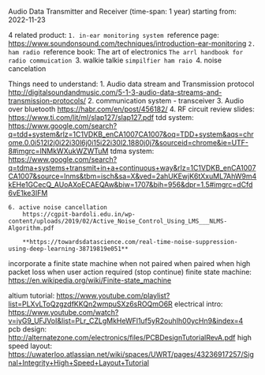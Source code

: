 Audio Data Transmitter and Receiver (time-span: 1 year) 
starting from: 2022-11-23

4 related product:
	`1. in-ear monitoring system
			`reference page: https://www.soundonsound.com/techniques/introduction-ear-monitoring
	`2. ham radio
			`reference book: The art of electronics
							`The arrl handbook for radio commuication
	`3. walkie talkie
			`simpilfier ham raio
	`4. noise cancelation 
	
Things need to understand:
	1. Audio data stream and Transmission protocol
		 http://digitalsoundandmusic.com/5-1-3-audio-data-streams-and-transmission-protocols/
	2. communication system - transceiver
	3. Audio over bluetooth
		https://habr.com/en/post/456182/
	4. RF circuit
		review slides: https://www.ti.com/lit/ml/slap127/slap127.pdf
		tdd system: https://www.google.com/search?q=tdd+system&rlz=1C1VDKB_enCA1007CA1007&oq=TDD+system&aqs=chrome.0.0i512l2j0i22i30l6j0i15i22i30l2.1880j0j7&sourceid=chrome&ie=UTF-8#imgrc=lNMkWXukWZWTuM
		tdma system: https://www.google.com/search?q=tdma+systems+transmit+in+a+continuous+way&rlz=1C1VDKB_enCA1007CA1007&source=lnms&tbm=isch&sa=X&ved=2ahUKEwjK6tXxuML7AhW9m4kEHe1GCecQ_AUoAXoECAEQAw&biw=1707&bih=956&dpr=1.5#imgrc=dCfd6vE1ke3IFM
		
	6. active noise cancellation
		https://cgpit-bardoli.edu.in/wp-content/uploads/2019/02/Active_Noise_Control_Using_LMS___NLMS-Algorithm.pdf
		
		**https://towardsdatascience.com/real-time-noise-suppression-using-deep-learning-38719819e051**
		
incorporate a finite state machine
	when not paired
	when paired
	when high packet loss
	when user action required (stop continue)
	finite state machine: https://en.wikipedia.org/wiki/Finite-state_machine	
	
altium tutorial: https://www.youtube.com/playlist?list=PLXvLToQzgzdfKKQn2wmpuSXz6sROQmO6R
electrical intro: https://www.youtube.com/watch?v=iyG9_UFJVoI&list=PLr_CZLgMkHeWFl1uf5yR2ouhIh00ycHn9&index=4
pcb design: http://alternatezone.com/electronics/files/PCBDesignTutorialRevA.pdf
high speed layout: https://uwaterloo.atlassian.net/wiki/spaces/UWRT/pages/43236917257/Signal+Integrity+High+Speed+Layout+Tutorial